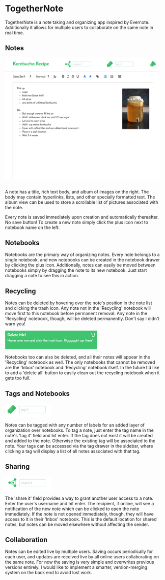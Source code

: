 # TogetherNote

TogetherNote is a note taking and organizing app inspired by Evernote. Additionally it allows for multiple users to collaborate on the same note in real time.

[heroku]: http://www.herokuapp.com

## Notes

<img src="./docs/screenshots/note.png" alt="Note" />
<br><br>

A note has a title, rich text body, and album of images on the right. The body may contain hyperlinks, lists, and other specially formatted text. The album view can be used to store a scrollable list of pictures associated with the note.

Every note is saved immediately upon creation and automatically thereafter. No save button! To create a new note simply click the plus icon next to notebook name on the left.

## Notebooks

Notebooks are the primary way of organizing notes. Every note belongs to a single notebook, and new notebooks can be created in the notebook drawer by clicking the plus icon. Additionally, notes can easily be moved between notebooks simply by dragging the note to its new notebook. Just start dragging a note to see this in action.

## Recycling

Notes can be deleted by hovering over the note's position in the note list and clicking the trash icon. Any note not in the 'Recycling' notebook will move first to this notebook before permanent removal. Any note in the 'Recycling' notebook, though, will be deleted permanently. Don't say I didn't warn you!

<img src="./docs/screenshots/delete.png" alt="Delete" width="300"/>

Notebooks too can also be deleted, and all their notes will appear in the 'Recycling' notebook as well. The only notebooks that cannot be removed are the 'Inbox' notebook and 'Recycling' notebook itself. In the future I'd like to add a 'delete all' button to easily clean out the recycling notebook when it gets too full.


## Tags and Notebooks

<img src="./docs/screenshots/tag_it.png" alt="Tag It" width="150px" />

Notes can be tagged with any number of labels for an added layer of organization over notebooks. To tag a note, just enter the tag name in the note's 'tag it' field and hit enter. If the tag does not exist it will be created and added to the note. Otherwise the existing tag will be associated to the note. Your tags can be accessed via the tag drawer in the sidebar, where clicking a tag will display a list of all notes associated with that tag.


## Sharing
<img src="./docs/screenshots/share_it.png" alt="Share It" width="150" />

The 'share it' field provides a way to grant another user access to a note. Enter the user's username and hit enter. The recipient, if online, will see a notification of the new note which can be clicked to open the note immediately. If the note is not opened immediately, though, they will have access to it in their 'Inbox' notebook. This is the default location for shared notes, but notes can be moved elsewhere without affecting the sender.


## Collaboration

Notes can be edited live by multiple users. Saving occurs periodically for each user, and updates are received live by all online users collaborating on the same note. For now the saving is very simple and overwrites previous versions entirely. I would like to implement a smarter, version-merging system on the back end to avoid lost work.
